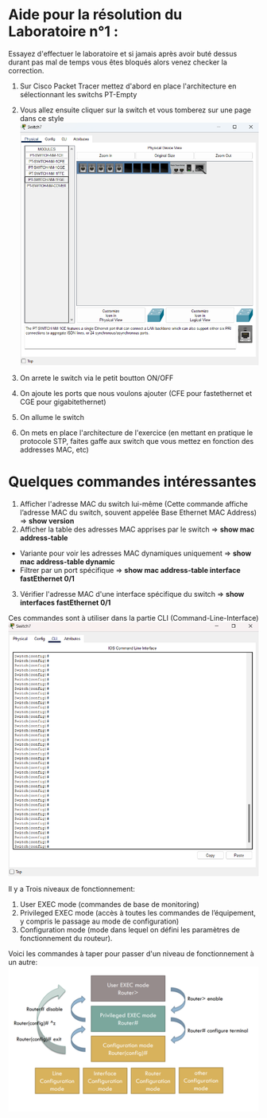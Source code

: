 # Aide pour la résolution du Laboratoire n°1 :

Essayez d'effectuer le laboratoire et si jamais après avoir buté dessus durant pas mal de temps vous êtes bloqués alors venez checker la correction.

1. Sur Cisco Packet Tracer mettez d'abord en place l'architecture en sélectionnant les switchs PT-Empty
2. Vous allez ensuite cliquer sur la switch et vous tomberez sur une page dans ce style
![Interface graphique](switch.png)

3. On arrete le switch via le petit boutton ON/OFF
4. On ajoute les ports que nous voulons ajouter (CFE pour fastethernet et CGE pour gigabitethernet)
5. On allume le switch
6. On mets en place l'architecture de l'exercice (en mettant en pratique le protocole STP, faites gaffe aux switch que vous mettez en fonction des addresses MAC, etc)

# Quelques commandes intéressantes

1. Afficher l'adresse MAC du switch lui-même (Cette commande affiche l’adresse MAC du switch, souvent appelée Base Ethernet MAC Address) => **show version**
2. Afficher la table des adresses MAC apprises par le switch => **show mac address-table**
  * Variante pour voir les adresses MAC dynamiques uniquement => **show mac address-table dynamic**
  *  Filtrer par un port spécifique => **show mac address-table interface fastEthernet 0/1**
3. Vérifier l'adresse MAC d'une interface spécifique du switch => **show interfaces fastEthernet 0/1**

Ces commandes sont à utiliser dans la partie CLI (Command-Line-Interface)
![Interface graphique](cli.png)


Il y a Trois niveaux de fonctionnement:
 1. User EXEC mode (commandes de base de monitoring)
 2. Privileged EXEC mode (accès à toutes les commandes de l’équipement, y compris le passage au mode de configuration)
 3. Configuration mode (mode dans lequel on défini les paramètres de fonctionnement du routeur).


Voici les commandes à taper pour passer d'un niveau de fonctionnement à un autre: 
![image](hierarchie.png)





